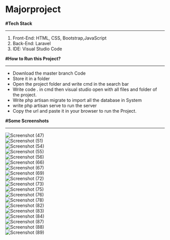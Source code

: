 # Majorproject


<b>#Tech Stack</b>
<hr>
<ol>
 <li> Front-End: HTML, CSS, Bootstrap,JavaScript</li>
<li>Back-End: Laravel</li>
<li>IDE: Visual Studio Code</li>
  </ol>


<b>#How to Run this Project?</b><hr>
<ul>
  <li>Download the master branch Code</li>
  <li>Store it in a folder</li>
  <li>Open the project folder and write cmd in the search bar</li>
  <li>Write code . in cmd then visual studio open with all files and folder of the project.</li>
  <li>Write php artisan migrate to import all the database in System</li>
  <li>write php artisan serve to run the server</li>
  <li>Copy the url and paste it in your browser to run the Project.</li>
  </ul>

  
<b>#Some Screenshots</b><hr>



![Screenshot (47)](https://github.com/Shambhavisinha0504/Majorproject/assets/127407353/22b3696a-4de4-4988-a3df-fd39f69adc24)<br>
![Screenshot (51)](https://github.com/Shambhavisinha0504/Majorproject/assets/127407353/2a763775-2886-4264-94b0-429416b93809)<br>
![Screenshot (54)](https://github.com/Shambhavisinha0504/Majorproject/assets/127407353/0dcbe244-27a2-4eaf-832d-ec57ee830998)<br>
![Screenshot (55)](https://github.com/Shambhavisinha0504/Majorproject/assets/127407353/b17a1539-9919-4f21-b208-394f43472f09)<br>
![Screenshot (56)](https://github.com/Shambhavisinha0504/Majorproject/assets/127407353/a3c376c2-9f04-4b40-873f-4e753cad7950)<br>
![Screenshot (66)](https://github.com/Shambhavisinha0504/Majorproject/assets/127407353/9aa25695-480c-43f7-9d05-62d485469b14)<br>
![Screenshot (67)](https://github.com/Shambhavisinha0504/Majorproject/assets/127407353/feccad02-4f7f-4091-95be-3fa394847c06)<br>
![Screenshot (69)](https://github.com/Shambhavisinha0504/Majorproject/assets/127407353/2fa20626-113d-435f-b6b0-9a2d09da1b01)<br>
![Screenshot (72)](https://github.com/Shambhavisinha0504/Majorproject/assets/127407353/6d99c857-40ee-4fff-a9dd-37ef3500ce01)<br>
![Screenshot (73)](https://github.com/Shambhavisinha0504/Majorproject/assets/127407353/cf8d42bf-e2dd-402d-a514-58b1071659fa)<br>
![Screenshot (75)](https://github.com/Shambhavisinha0504/Majorproject/assets/127407353/ae178f6c-f255-4100-93a4-b36447be3dec)<br>
![Screenshot (76)](https://github.com/Shambhavisinha0504/Majorproject/assets/127407353/9c7a42c6-c778-4260-a49e-aba102b98dce)<br>
![Screenshot (78)](https://github.com/Shambhavisinha0504/Majorproject/assets/127407353/f3d227fd-f5df-4683-99b5-3302b3fa3c22)<br>
![Screenshot (82)](https://github.com/Shambhavisinha0504/Majorproject/assets/127407353/691cfcfd-a169-4058-ad0e-2ac723b966cc)<br>
![Screenshot (83)](https://github.com/Shambhavisinha0504/Majorproject/assets/127407353/2760c174-7217-4245-aa2f-d814a3bac835)<br>
![Screenshot (84)](https://github.com/Shambhavisinha0504/Majorproject/assets/127407353/db522b32-89ce-4842-8546-047f3e3b0c90)<br>
![Screenshot (87)](https://github.com/Shambhavisinha0504/Majorproject/assets/127407353/83d44b76-68c7-40a8-a0d3-787115a63188)<br>
![Screenshot (88)](https://github.com/Shambhavisinha0504/Majorproject/assets/127407353/dc1f1a14-6c6a-4ef2-8f07-856cdfdfaeed)<br>
![Screenshot (89)](https://github.com/Shambhavisinha0504/Majorproject/assets/127407353/5e2b9e44-f543-44ff-ba7c-766cbcd013d6)<br>



























